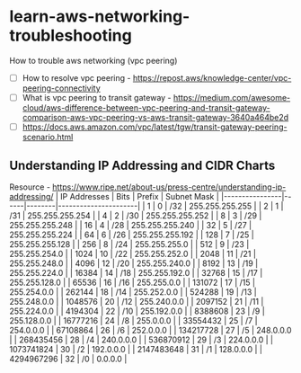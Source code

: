 # learn-aws-networking-troubleshooting
How to trouble aws networking (vpc peering)

- [ ] How to resolve vpc peering - https://repost.aws/knowledge-center/vpc-peering-connectivity
- [ ] What is vpc peering to transit gateway - https://medium.com/awesome-cloud/aws-difference-between-vpc-peering-and-transit-gateway-comparison-aws-vpc-peering-vs-aws-transit-gateway-3640a464be2d
- [ ] https://docs.aws.amazon.com/vpc/latest/tgw/transit-gateway-peering-scenario.html

## Understanding IP Addressing and CIDR Charts
Resource - https://www.ripe.net/about-us/press-centre/understanding-ip-addressing/
| IP Addresses   | Bits | Prefix | Subnet Mask          |
|----------------|------|--------|----------------------|
| 1              | 0    | /32    | 255.255.255.255      |
| 2              | 1    | /31    | 255.255.255.254      |
| 4              | 2    | /30    | 255.255.255.252      |
| 8              | 3    | /29    | 255.255.255.248      |
| 16             | 4    | /28    | 255.255.255.240      |
| 32             | 5    | /27    | 255.255.255.224      |
| 64             | 6    | /26    | 255.255.255.192      |
| 128            | 7    | /25    | 255.255.255.128      |
| 256            | 8    | /24    | 255.255.255.0        |
| 512            | 9    | /23    | 255.255.254.0        |
| 1024           | 10   | /22    | 255.255.252.0        |
| 2048           | 11   | /21    | 255.255.248.0        |
| 4096           | 12   | /20    | 255.255.240.0        |
| 8192           | 13   | /19    | 255.255.224.0        |
| 16384          | 14   | /18    | 255.255.192.0        |
| 32768          | 15   | /17    | 255.255.128.0        |
| 65536          | 16   | /16    | 255.255.0.0          |
| 131072         | 17   | /15    | 255.254.0.0          |
| 262144         | 18   | /14    | 255.252.0.0          |
| 524288         | 19   | /13    | 255.248.0.0          |
| 1048576        | 20   | /12    | 255.240.0.0          |
| 2097152        | 21   | /11    | 255.224.0.0          |
| 4194304        | 22   | /10    | 255.192.0.0          |
| 8388608        | 23   | /9     | 255.128.0.0          |
| 16777216       | 24   | /8     | 255.0.0.0            |
| 33554432       | 25   | /7     | 254.0.0.0            |
| 67108864       | 26   | /6     | 252.0.0.0            |
| 134217728      | 27   | /5     | 248.0.0.0            |
| 268435456      | 28   | /4     | 240.0.0.0            |
| 536870912      | 29   | /3     | 224.0.0.0            |
| 1073741824     | 30   | /2     | 192.0.0.0            |
| 2147483648     | 31   | /1     | 128.0.0.0            |
| 4294967296     | 32   | /0     | 0.0.0.0              |

